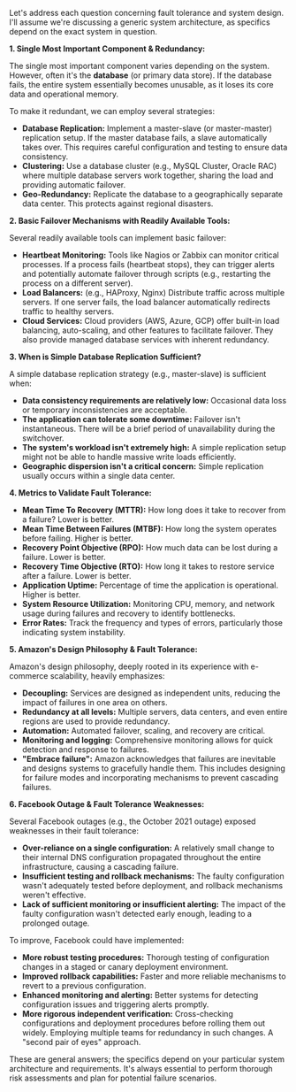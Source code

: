 Let's address each question concerning fault tolerance and system design.  I'll assume we're discussing a generic system architecture, as specifics depend on the exact system in question.

**1. Single Most Important Component & Redundancy:**

The single most important component varies depending on the system.  However, often it's the **database** (or primary data store).  If the database fails, the entire system essentially becomes unusable, as it loses its core data and operational memory.

To make it redundant, we can employ several strategies:

* **Database Replication:**  Implement a master-slave (or master-master) replication setup.  If the master database fails, a slave automatically takes over.  This requires careful configuration and testing to ensure data consistency.
* **Clustering:** Use a database cluster (e.g., MySQL Cluster, Oracle RAC) where multiple database servers work together, sharing the load and providing automatic failover.
* **Geo-Redundancy:**  Replicate the database to a geographically separate data center. This protects against regional disasters.


**2. Basic Failover Mechanisms with Readily Available Tools:**

Several readily available tools can implement basic failover:

* **Heartbeat Monitoring:** Tools like Nagios or Zabbix can monitor critical processes. If a process fails (heartbeat stops), they can trigger alerts and potentially automate failover through scripts (e.g., restarting the process on a different server).
* **Load Balancers:**  (e.g., HAProxy, Nginx) Distribute traffic across multiple servers. If one server fails, the load balancer automatically redirects traffic to healthy servers.
* **Cloud Services:** Cloud providers (AWS, Azure, GCP) offer built-in load balancing, auto-scaling, and other features to facilitate failover.  They also provide managed database services with inherent redundancy.


**3. When is Simple Database Replication Sufficient?**

A simple database replication strategy (e.g., master-slave) is sufficient when:

* **Data consistency requirements are relatively low:** Occasional data loss or temporary inconsistencies are acceptable.
* **The application can tolerate some downtime:**  Failover isn't instantaneous. There will be a brief period of unavailability during the switchover.
* **The system's workload isn't extremely high:**  A simple replication setup might not be able to handle massive write loads efficiently.
* **Geographic dispersion isn't a critical concern:**  Simple replication usually occurs within a single data center.


**4. Metrics to Validate Fault Tolerance:**

* **Mean Time To Recovery (MTTR):**  How long does it take to recover from a failure?  Lower is better.
* **Mean Time Between Failures (MTBF):** How long the system operates before failing. Higher is better.
* **Recovery Point Objective (RPO):** How much data can be lost during a failure. Lower is better.
* **Recovery Time Objective (RTO):** How long it takes to restore service after a failure. Lower is better.
* **Application Uptime:** Percentage of time the application is operational. Higher is better.
* **System Resource Utilization:** Monitoring CPU, memory, and network usage during failures and recovery to identify bottlenecks.
* **Error Rates:** Track the frequency and types of errors, particularly those indicating system instability.


**5. Amazon's Design Philosophy & Fault Tolerance:**

Amazon's design philosophy, deeply rooted in its experience with e-commerce scalability, heavily emphasizes:

* **Decoupling:** Services are designed as independent units, reducing the impact of failures in one area on others.
* **Redundancy at all levels:**  Multiple servers, data centers, and even entire regions are used to provide redundancy.
* **Automation:**  Automated failover, scaling, and recovery are critical.
* **Monitoring and logging:** Comprehensive monitoring allows for quick detection and response to failures.
* **"Embrace failure":**  Amazon acknowledges that failures are inevitable and designs systems to gracefully handle them.  This includes designing for failure modes and incorporating mechanisms to prevent cascading failures.


**6. Facebook Outage & Fault Tolerance Weaknesses:**

Several Facebook outages (e.g., the October 2021 outage) exposed weaknesses in their fault tolerance:

* **Over-reliance on a single configuration:** A relatively small change to their internal DNS configuration propagated throughout the entire infrastructure, causing a cascading failure.
* **Insufficient testing and rollback mechanisms:** The faulty configuration wasn't adequately tested before deployment, and rollback mechanisms weren't effective.
* **Lack of sufficient monitoring or insufficient alerting:** The impact of the faulty configuration wasn't detected early enough, leading to a prolonged outage.

To improve, Facebook could have implemented:

* **More robust testing procedures:**  Thorough testing of configuration changes in a staged or canary deployment environment.
* **Improved rollback capabilities:** Faster and more reliable mechanisms to revert to a previous configuration.
* **Enhanced monitoring and alerting:** Better systems for detecting configuration issues and triggering alerts promptly.
* **More rigorous independent verification:**  Cross-checking configurations and deployment procedures before rolling them out widely.  Employing multiple teams for redundancy in such changes.  A "second pair of eyes" approach.


These are general answers; the specifics depend on your particular system architecture and requirements.  It's always essential to perform thorough risk assessments and plan for potential failure scenarios.
